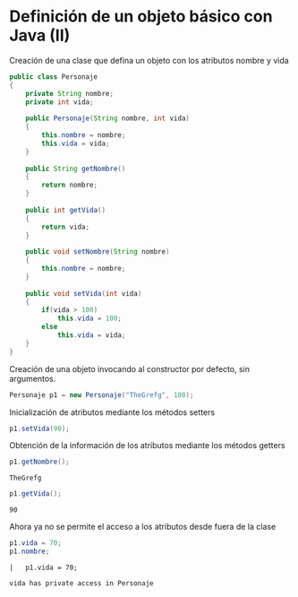 # Definición de un objeto básico con Java (II)

Creación de una clase que defina un objeto con los atributos nombre y vida


```Java
public class Personaje
{
    private String nombre;
    private int vida;
    
    public Personaje(String nombre, int vida)
    {
        this.nombre = nombre;
        this.vida = vida;
    }
        
    public String getNombre()
    {
        return nombre;
    }
    
    public int getVida()
    {
        return vida;
    }    
    
    public void setNombre(String nombre)
    {
        this.nombre = nombre;
    }
    
    public void setVida(int vida)
    {
        if(vida > 100)
            this.vida = 100;
        else
            this.vida = vida;
    }        
}
```

Creación de una objeto invocando al constructor por defecto, sin argumentos.


```Java
Personaje p1 = new Personaje("TheGrefg", 100);
```

Inicialización de atributos mediante los métodos setters


```Java
p1.setVida(90);
```

Obtención de la información de los atributos mediante los métodos getters


```Java
p1.getNombre();
```




    TheGrefg




```Java
p1.getVida();
```




    90



Ahora ya no se permite el acceso a los atributos desde fuera de la clase


```Java
p1.vida = 70;
p1.nombre;
```


    |   p1.vida = 70;

    vida has private access in Personaje

    



```Java

```
